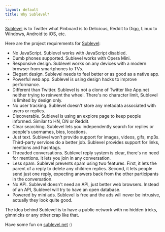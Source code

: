 ```yaml
---
layout: default
title: Why Sublevel?
---
```


[Sublevel](http://sublevel.net/) is to Twitter what Pinboard is to Delicious, Reddit to Digg, Linux to Windows, Android to iOS, etc.

Here are the project requirements for [Sublevel](http://sublevel.net/):

* No JavaScript. Sublevel works with JavaScript disabled.
* Dumb phones supported. Sublevel works with Opera Mini.
* Responsive design. Sublevel works on any devices with a modern browser from smartphones to TVs.
* Elegant design. Sublevel needs to feel better or as good as a native app.
* Powerful web app. Sublevel is using design hacks to improve performance.
* Different than Twitter. Sublevel is not a clone of Twitter like App.net neither trying to reinvent the wheel. There's no character limit, Sublevel is limited by design only.
* No user tracking. Sublevel doesn't store any metadata associated with users or replies.
* Discoverable. Sublevel is using an explore page to keep people informed. Similar to HN, DN or Reddit.
* Clear searching. Sublevel lets you independently search for replies or people's usernames, bios, locations.
* Just text. Sublevel won't provide support for images, videos, gifs, mp3s. Third-party services do a better job. Sublevel provides support for links, mentions and hashtags.
* Threaded conversations. Sublevel reply system is clear, there's no need for mentions. It lets you join in any conversation.
* Less spam. Sublevel prevents spam using two features. First, it lets the parent of a reply to delete any children replies. Second, it lets people send just one reply, expecting answers back from the other participants in the conversation.
* No API. Sublevel doesn't need an API, just better web browsers. Instead of an API, Sublevel will try to have an open database.
* Powered by mini ads. Sublevel is free and the ads will never be intrusive, actually they look quite good.

The idea behind Sublevel is to have a public network with no hidden tricks, gimmicks or any other crap like that.

Have some fun on [sublevel.net](http://sublevel.net/) :)
